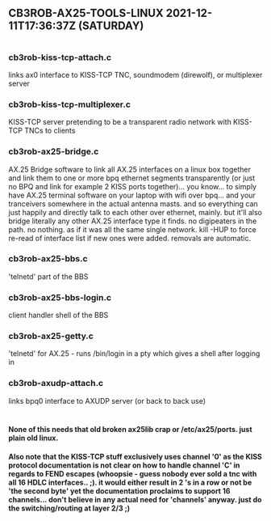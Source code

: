 ## CB3ROB-AX25-TOOLS-LINUX 2021-12-11T17:36:37Z (SATURDAY)
#
### cb3rob-kiss-tcp-attach.c
links ax0 interface to KISS-TCP TNC, soundmodem (direwolf), or multiplexer server
### cb3rob-kiss-tcp-multiplexer.c
KISS-TCP server pretending to be a transparent radio network with KISS-TCP TNCs to clients
### cb3rob-ax25-bridge.c
AX.25 Bridge software to link all AX.25 interfaces on a linux box together and link them to one or more bpq ethernet segments transparently (or just no BPQ and link for example 2 KISS ports together)... you know... to simply have AX.25 terminal software on your laptop with wifi over bpq... and your tranceivers somewhere in the actual antenna masts. and so everything can just happily and directly talk to each other over ethernet, mainly. but it'll also bridge literally any other AX.25 interface type it finds. no digipeaters in the path. no nothing. as if it was all the same single network. kill -HUP to force re-read of interface list if new ones were added. removals are automatic.
### cb3rob-ax25-bbs.c
'telnetd' part of the BBS
### cb3rob-ax25-bbs-login.c
client handler shell of the BBS
### cb3rob-ax25-getty.c
'telnetd' for AX.25 - runs /bin/login in a pty which gives a shell after logging in
### cb3rob-axudp-attach.c
links bpq0 interface to AXUDP server (or back to back use)
#
#### None of this needs that old broken ax25lib crap or /etc/ax25/ports. just plain old linux.
#### Also note that the KISS-TCP stuff exclusively uses channel '0' as the KISS protocol documentation is not clear on how to handle channel 'C' in regards to FEND escapes (whoopsie - guess nobody ever sold a tnc with all 16 HDLC interfaces.. ;). it would either result in 2 's in a row or not be 'the second byte' yet the documentation proclaims to support 16 channels... don't believe in any actual need for 'channels' anyway. just do the switching/routing at layer 2/3 ;)
